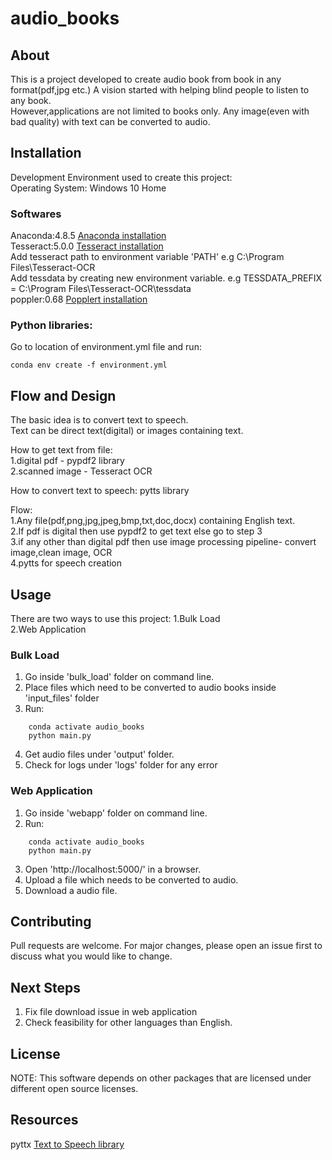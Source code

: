 # audio_books

## About  
This is a project developed to create audio book from book in any format(pdf,jpg etc.) 
A vision started with helping blind people to listen to any book.  
However,applications are not limited to books only. Any image(even with bad quality) with text can be converted to audio.
 

## Installation
Development Environment used to create this project:  
Operating System: Windows 10 Home  

### Softwares
Anaconda:4.8.5  <a href="https://docs.anaconda.com/anaconda/install/windows/">Anaconda installation</a>   
Tesseract:5.0.0 <a href="https://github.com/UB-Mannheim/tesseract/wiki">Tesseract installation</a>   
    Add tesseract path to environment variable 'PATH' e.g C:\Program Files\Tesseract-OCR   
    Add tessdata by creating new environment variable. e.g TESSDATA_PREFIX = C:\Program Files\Tesseract-OCR\tessdata  
poppler:0.68 <a href="http://blog.alivate.com.au/poppler-windows/">Popplert installation</a>

### Python libraries:
Go to location of environment.yml file and run:  
```
conda env create -f environment.yml
```
## Flow and Design
The basic idea is to convert text to speech.  
Text can be direct text(digital) or images containing text.

How to get text from file:  
1.digital pdf - pypdf2 library  
2.scanned image - Tesseract OCR  

How to convert text to speech:
pytts library

Flow:  
1.Any file(pdf,png,jpg,jpeg,bmp,txt,doc,docx) containing English text.  
2.If pdf is digital  then use pypdf2 to get text else go to step 3  
3.if any other than digital pdf then use image processing pipeline- convert image,clean image, OCR  
4.pytts for speech creation  

## Usage
There are two ways to use this project:
1.Bulk Load  
2.Web Application
### Bulk Load
1. Go inside 'bulk_load' folder on command line.  
2. Place files which need to be converted to audio books inside 'input_files' folder  
3. Run:
  ``` 
      conda activate audio_books  
      python main.py       
  ```
4. Get audio files under 'output' folder.  
5. Check for logs under 'logs' folder for any error  
 
### Web Application
1. Go inside 'webapp' folder on command line.
2. Run:
  ``` 
      conda activate audio_books  
      python main.py       
  ```
3. Open 'http://localhost:5000/' in a browser.
4. Upload a file which needs to be converted to audio.
5. Download a audio file.


## Contributing
Pull requests are welcome. For major changes, please open an issue first to discuss what you would like to change.

## Next Steps
1. Fix file download issue in web application
2. Check feasibility for other languages than English.

## License


NOTE: This software depends on other packages that are licensed under different open source licenses.

## Resources
pyttx  <a href="https://pyttsx3.readthedocs.io/en/latest/">Text to Speech library</a>